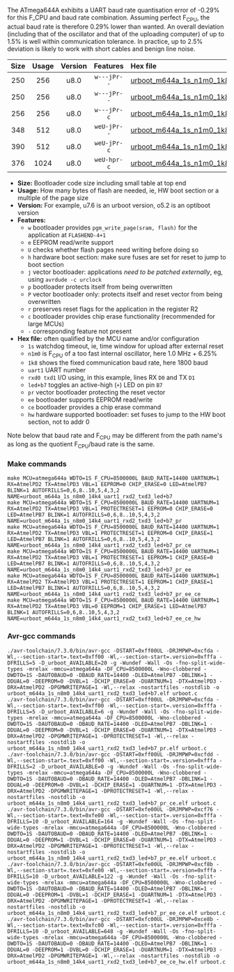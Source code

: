 The ATmega644A exhibits a UART baud rate quantisation error of -0.29% for this F_CPU and baud rate combination. Assuming perfect F<sub>CPU</sub>, the actual baud rate is therefore 0.29% lower than wanted. An overall deviation (including that of the oscillator and that of the uploading computer) of up to 1.5% is well within communication tolerance. In practice, up to 2.5% deviation is likely to work with short cables and benign line noise.

|Size|Usage|Version|Features|Hex file|
|:-:|:-:|:-:|:-:|:--|
|250|256|u8.0|`w---jPr--`|[urboot_m644a_1s_n1m0_1k8_uart1_rxd2_txd3_led+b7.hex](https://raw.githubusercontent.com/stefanrueger/urboot.hex/main/mcus/atmega644a/watchdog_1_s/internal_oscillator_n%2B6.25%25/%2B1m000000_hz/%2B%2B%2B1k8_baud/uart1_rxd2_txd3/led%2Bb7/urboot_m644a_1s_n1m0_1k8_uart1_rxd2_txd3_led%2Bb7.hex)|
|250|256|u8.0|`w---jPr--`|[urboot_m644a_1s_n1m0_1k8_uart1_rxd2_txd3_led+b7_pr.hex](https://raw.githubusercontent.com/stefanrueger/urboot.hex/main/mcus/atmega644a/watchdog_1_s/internal_oscillator_n%2B6.25%25/%2B1m000000_hz/%2B%2B%2B1k8_baud/uart1_rxd2_txd3/led%2Bb7/urboot_m644a_1s_n1m0_1k8_uart1_rxd2_txd3_led%2Bb7_pr.hex)|
|256|256|u8.0|`w---jPr-c`|[urboot_m644a_1s_n1m0_1k8_uart1_rxd2_txd3_led+b7_pr_ce.hex](https://raw.githubusercontent.com/stefanrueger/urboot.hex/main/mcus/atmega644a/watchdog_1_s/internal_oscillator_n%2B6.25%25/%2B1m000000_hz/%2B%2B%2B1k8_baud/uart1_rxd2_txd3/led%2Bb7/urboot_m644a_1s_n1m0_1k8_uart1_rxd2_txd3_led%2Bb7_pr_ce.hex)|
|348|512|u8.0|`weU-jPr--`|[urboot_m644a_1s_n1m0_1k8_uart1_rxd2_txd3_led+b7_pr_ee.hex](https://raw.githubusercontent.com/stefanrueger/urboot.hex/main/mcus/atmega644a/watchdog_1_s/internal_oscillator_n%2B6.25%25/%2B1m000000_hz/%2B%2B%2B1k8_baud/uart1_rxd2_txd3/led%2Bb7/urboot_m644a_1s_n1m0_1k8_uart1_rxd2_txd3_led%2Bb7_pr_ee.hex)|
|390|512|u8.0|`weU-jPr-c`|[urboot_m644a_1s_n1m0_1k8_uart1_rxd2_txd3_led+b7_pr_ee_ce.hex](https://raw.githubusercontent.com/stefanrueger/urboot.hex/main/mcus/atmega644a/watchdog_1_s/internal_oscillator_n%2B6.25%25/%2B1m000000_hz/%2B%2B%2B1k8_baud/uart1_rxd2_txd3/led%2Bb7/urboot_m644a_1s_n1m0_1k8_uart1_rxd2_txd3_led%2Bb7_pr_ee_ce.hex)|
|376|1024|u8.0|`weU-hpr-c`|[urboot_m644a_1s_n1m0_1k8_uart1_rxd2_txd3_led+b7_ee_ce_hw.hex](https://raw.githubusercontent.com/stefanrueger/urboot.hex/main/mcus/atmega644a/watchdog_1_s/internal_oscillator_n%2B6.25%25/%2B1m000000_hz/%2B%2B%2B1k8_baud/uart1_rxd2_txd3/led%2Bb7/urboot_m644a_1s_n1m0_1k8_uart1_rxd2_txd3_led%2Bb7_ee_ce_hw.hex)|

- **Size:** Bootloader code size including small table at top end
- **Usage:** How many bytes of flash are needed, ie, HW boot section or a multiple of the page size
- **Version:** For example, u7.6 is an urboot version, o5.2 is an optiboot version
- **Features:**
  + `w` bootloader provides `pgm_write_page(sram, flash)` for the application at `FLASHEND-4+1`
  + `e` EEPROM read/write support
  + `U` checks whether flash pages need writing before doing so
  + `h` hardware boot section: make sure fuses are set for reset to jump to boot section
  + `j` vector bootloader: applications *need to be patched externally*, eg, using `avrdude -c urclock`
  + `p` bootloader protects itself from being overwritten
  + `P` vector bootloader only: protects itself and reset vector from being overwritten
  + `r` preserves reset flags for the application in the register R2
  + `c` bootloader provides chip erase functionality (recommended for large MCUs)
  + `-` corresponding feature not present
- **Hex file:** often qualified by the MCU name and/or configuration
  + `1s` watchdog timeout, ie, time window for upload after external reset
  + `n1m0` is F<sub>CPU</sub> of a too fast internal oscillator, here 1.0 MHz + 6.25%
  + `1k8` shows the fixed communication baud rate, here 1800 baud
  + `uart1` UART number
  + `rxd0 txd1` I/O using, in this example, lines RX `D0` and TX `D1`
  + `led+b7` toggles an active-high (`+`) LED on pin `B7`
  + `pr` vector bootloader protecting the reset vector
  + `ee` bootloader supports EEPROM read/write
  + `ce` bootloader provides a chip erase command
  + `hw` hardware supported bootloader: set fuses to jump to the HW boot section, not to addr 0


Note below that baud rate and F<sub>CPU</sub> may be different from the path name's as long as the quotient F<sub>CPU</sub>/baud rate is the same.

### Make commands
```
make MCU=atmega644a WDTO=1S F_CPU=8500000L BAUD_RATE=14400 UARTNUM=1 RX=AtmelPD2 TX=AtmelPD3 VBL=1 EEPROM=0 CHIP_ERASE=0 LED=AtmelPB7 BLINK=1 AUTOFRILLS=0,6,8..10,5,4,3,2 NAME=urboot_m644a_1s_n8m0_14k4_uart1_rxd2_txd3_led+b7
make MCU=atmega644a WDTO=1S F_CPU=8500000L BAUD_RATE=14400 UARTNUM=1 RX=AtmelPD2 TX=AtmelPD3 VBL=1 PROTECTRESET=1 EEPROM=0 CHIP_ERASE=0 LED=AtmelPB7 BLINK=1 AUTOFRILLS=0,6,8..10,5,4,3,2 NAME=urboot_m644a_1s_n8m0_14k4_uart1_rxd2_txd3_led+b7_pr
make MCU=atmega644a WDTO=1S F_CPU=8500000L BAUD_RATE=14400 UARTNUM=1 RX=AtmelPD2 TX=AtmelPD3 VBL=1 PROTECTRESET=1 EEPROM=0 CHIP_ERASE=1 LED=AtmelPB7 BLINK=1 AUTOFRILLS=0,6,8..10,5,4,3,2 NAME=urboot_m644a_1s_n8m0_14k4_uart1_rxd2_txd3_led+b7_pr_ce
make MCU=atmega644a WDTO=1S F_CPU=8500000L BAUD_RATE=14400 UARTNUM=1 RX=AtmelPD2 TX=AtmelPD3 VBL=1 PROTECTRESET=1 EEPROM=1 CHIP_ERASE=0 LED=AtmelPB7 BLINK=1 AUTOFRILLS=0,6,8..10,5,4,3,2 NAME=urboot_m644a_1s_n8m0_14k4_uart1_rxd2_txd3_led+b7_pr_ee
make MCU=atmega644a WDTO=1S F_CPU=8500000L BAUD_RATE=14400 UARTNUM=1 RX=AtmelPD2 TX=AtmelPD3 VBL=1 PROTECTRESET=1 EEPROM=1 CHIP_ERASE=1 LED=AtmelPB7 BLINK=1 AUTOFRILLS=0,6,8..10,5,4,3,2 NAME=urboot_m644a_1s_n8m0_14k4_uart1_rxd2_txd3_led+b7_pr_ee_ce
make MCU=atmega644a WDTO=1S F_CPU=8500000L BAUD_RATE=14400 UARTNUM=1 RX=AtmelPD2 TX=AtmelPD3 VBL=0 EEPROM=1 CHIP_ERASE=1 LED=AtmelPB7 BLINK=1 AUTOFRILLS=0,6,8..10,5,4,3,2 NAME=urboot_m644a_1s_n8m0_14k4_uart1_rxd2_txd3_led+b7_ee_ce_hw
```

### Avr-gcc commands
```
./avr-toolchain/7.3.0/bin/avr-gcc -DSTART=0xff00UL -DRJMPWP=0xcfda -Wl,--section-start=.text=0xff00 -Wl,--section-start=.version=0xfffa -DFRILLS=5 -D_urboot_AVAILABLE=20 -g -Wundef -Wall -Os -fno-split-wide-types -mrelax -mmcu=atmega644a -DF_CPU=8500000L -Wno-clobbered -DWDTO=1S -DAUTOBAUD=0 -DBAUD_RATE=14400 -DLED=AtmelPB7 -DBLINK=1 -DDUAL=0 -DEEPROM=0 -DVBL=1 -DCHIP_ERASE=0 -DUARTNUM=1 -DTX=AtmelPD3 -DRX=AtmelPD2 -DPGMWRITEPAGE=1 -Wl,--relax -nostartfiles -nostdlib -o urboot_m644a_1s_n8m0_14k4_uart1_rxd2_txd3_led+b7.elf urboot.c
./avr-toolchain/7.3.0/bin/avr-gcc -DSTART=0xff00UL -DRJMPWP=0xcfda -Wl,--section-start=.text=0xff00 -Wl,--section-start=.version=0xfffa -DFRILLS=5 -D_urboot_AVAILABLE=6 -g -Wundef -Wall -Os -fno-split-wide-types -mrelax -mmcu=atmega644a -DF_CPU=8500000L -Wno-clobbered -DWDTO=1S -DAUTOBAUD=0 -DBAUD_RATE=14400 -DLED=AtmelPB7 -DBLINK=1 -DDUAL=0 -DEEPROM=0 -DVBL=1 -DCHIP_ERASE=0 -DUARTNUM=1 -DTX=AtmelPD3 -DRX=AtmelPD2 -DPGMWRITEPAGE=1 -DPROTECTRESET=1 -Wl,--relax -nostartfiles -nostdlib -o urboot_m644a_1s_n8m0_14k4_uart1_rxd2_txd3_led+b7_pr.elf urboot.c
./avr-toolchain/7.3.0/bin/avr-gcc -DSTART=0xff00UL -DRJMPWP=0xcfdd -Wl,--section-start=.text=0xff00 -Wl,--section-start=.version=0xfffa -DFRILLS=2 -D_urboot_AVAILABLE=0 -g -Wundef -Wall -Os -fno-split-wide-types -mrelax -mmcu=atmega644a -DF_CPU=8500000L -Wno-clobbered -DWDTO=1S -DAUTOBAUD=0 -DBAUD_RATE=14400 -DLED=AtmelPB7 -DBLINK=1 -DDUAL=0 -DEEPROM=0 -DVBL=1 -DCHIP_ERASE=1 -DUARTNUM=1 -DTX=AtmelPD3 -DRX=AtmelPD2 -DPGMWRITEPAGE=1 -DPROTECTRESET=1 -Wl,--relax -nostartfiles -nostdlib -o urboot_m644a_1s_n8m0_14k4_uart1_rxd2_txd3_led+b7_pr_ce.elf urboot.c
./avr-toolchain/7.3.0/bin/avr-gcc -DSTART=0xfe00UL -DRJMPWP=0xcf76 -Wl,--section-start=.text=0xfe00 -Wl,--section-start=.version=0xfffa -DFRILLS=10 -D_urboot_AVAILABLE=164 -g -Wundef -Wall -Os -fno-split-wide-types -mrelax -mmcu=atmega644a -DF_CPU=8500000L -Wno-clobbered -DWDTO=1S -DAUTOBAUD=0 -DBAUD_RATE=14400 -DLED=AtmelPB7 -DBLINK=1 -DDUAL=0 -DEEPROM=1 -DVBL=1 -DCHIP_ERASE=0 -DUARTNUM=1 -DTX=AtmelPD3 -DRX=AtmelPD2 -DPGMWRITEPAGE=1 -DPROTECTRESET=1 -Wl,--relax -nostartfiles -nostdlib -o urboot_m644a_1s_n8m0_14k4_uart1_rxd2_txd3_led+b7_pr_ee.elf urboot.c
./avr-toolchain/7.3.0/bin/avr-gcc -DSTART=0xfe00UL -DRJMPWP=0xcf8b -Wl,--section-start=.text=0xfe00 -Wl,--section-start=.version=0xfffa -DFRILLS=10 -D_urboot_AVAILABLE=122 -g -Wundef -Wall -Os -fno-split-wide-types -mrelax -mmcu=atmega644a -DF_CPU=8500000L -Wno-clobbered -DWDTO=1S -DAUTOBAUD=0 -DBAUD_RATE=14400 -DLED=AtmelPB7 -DBLINK=1 -DDUAL=0 -DEEPROM=1 -DVBL=1 -DCHIP_ERASE=1 -DUARTNUM=1 -DTX=AtmelPD3 -DRX=AtmelPD2 -DPGMWRITEPAGE=1 -DPROTECTRESET=1 -Wl,--relax -nostartfiles -nostdlib -o urboot_m644a_1s_n8m0_14k4_uart1_rxd2_txd3_led+b7_pr_ee_ce.elf urboot.c
./avr-toolchain/7.3.0/bin/avr-gcc -DSTART=0xfc00UL -DRJMPWP=0xce8b -Wl,--section-start=.text=0xfc00 -Wl,--section-start=.version=0xfffa -DFRILLS=10 -D_urboot_AVAILABLE=648 -g -Wundef -Wall -Os -fno-split-wide-types -mrelax -mmcu=atmega644a -DF_CPU=8500000L -Wno-clobbered -DWDTO=1S -DAUTOBAUD=0 -DBAUD_RATE=14400 -DLED=AtmelPB7 -DBLINK=1 -DDUAL=0 -DEEPROM=1 -DVBL=0 -DCHIP_ERASE=1 -DUARTNUM=1 -DTX=AtmelPD3 -DRX=AtmelPD2 -DPGMWRITEPAGE=1 -Wl,--relax -nostartfiles -nostdlib -o urboot_m644a_1s_n8m0_14k4_uart1_rxd2_txd3_led+b7_ee_ce_hw.elf urboot.c
```


